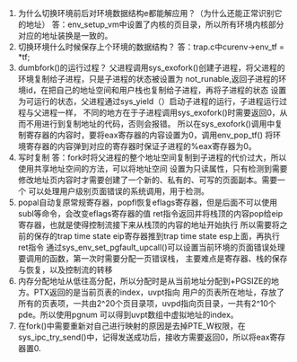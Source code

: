 1. 为什么切换环境前后对环境数据结构e都能解应用？（为什么还能正常识别它的地址）
答：env_setup_vm中设置了内核的页目录，所以所有环境内核部分对应的地址装换是一致的。
2. 切换环境什么时候保存上个环境的数据结构？
答：trap.c中curenv->env_tf = *tf;
3. dumbfork()的运行过程？
父进程调用sys_exofork()创建子进程，将父进程的环境复制给子进程，只是子进程的状态被设置为
not_runable,返回子进程的环境id，在把自己的地址空间和用户栈也复制给子进程，再将子进程的状态
设置为可运行的状态，父进程通过sys_yield（）启动子进程的运行，子进程运行过程与父进程一样，
不同的地方在于子进程调用sys_exofork()时需要返回0，从而不用进行到复制地址的代码，否则会报错。
所以在sys_exofork()调用中复制寄存器的内容时，要将eax寄存器的内容设置为0，调用env_pop_tf()
将环境寄存器的内容弹到对应的寄存器时保证子进程的%eax寄存器为0。
4. 写时复制
答：fork时将父进程的整个地址空间复制到子进程的代价过大，所以使用共享地址空间的方法，可以将地址空间
设置为只读属性，只有检测到需要修改地址页内容时才需要创建了一个新的、私有的、可写的页面副本。需要一个
可以处理用户级别页面错误的系统调用，用于检测。
5. popal自动复原常规寄存器，popfl恢复eflags寄存器，但是后面不可以使用subl等命令，会改变eflags寄存器的值
ret指令返回并将栈顶的内容pop给eip寄存器，也就是使得控制流接下来从栈顶的内容的地址开始执行
所以需要将之前的保存的trap time state eip寄存器推到trap time state esp上面，再执行ret指令
通过sys_env_set_pgfault_upcall()可以设置当前环境的页面错误处理要调用的函数，第一次时需要分配一页错误栈，
主要难点是寄存器、栈的保存与恢复，以及控制流的转移
6. 内存分配地址从低往高分配，所以分配时是从当前地址分配到+PGSIZE的地方。PTX返回的是当前页表的index，uvpt指向
用户的页表所在地址，存放了所有的页表项，一共由2^20个页目录项，uvpd指向页目录，一共有2^10个pde。所以使用pgnum
可以得到uvpt数组中虚拟地址的index。
7. 在fork()中需要重新对自己进行映射的原因是去掉PTE_W权限，在sys_ipc_try_send()中，记得发送成功后，接收方需要返回0，所以将eax寄存器置0.